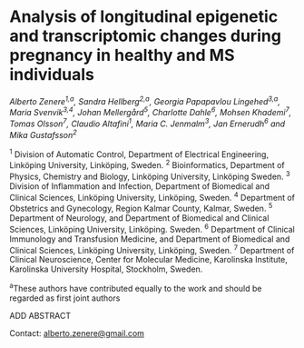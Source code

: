 
 # Analysis of longitudinal epigenetic and transcriptomic changes during pregnancy in healthy and MS individuals
*Alberto Zenere<sup>1,a</sup>, Sandra Hellberg<sup>2,a</sup>, Georgia Papapavlou Lingehed<sup>3,a</sup>, Maria Svenvik<sup>3,4</sup>, Johan Mellergård<sup>5</sup>, Charlotte Dahle<sup>6</sup>, Mohsen Khademi<sup>7</sup>, Tomas Olsson<sup>7</sup>, Claudio Altafini<sup>1</sup>, Maria C. Jenmalm<sup>3</sup>, Jan Ernerudh<sup>6</sup> and Mika Gustafsson<sup>2</sup>*

<sup>1</sup> Division of Automatic Control, Department of Electrical Engineering, Linköping University, Linköping, Sweden.
<sup>2</sup> Bioinformatics, Department of Physics, Chemistry and Biology, Linköping University, Linköping Sweden.
<sup>3</sup> Division of Inflammation and Infection, Department of Biomedical and Clinical Sciences, Linköping University, Linköping, Sweden. 
<sup>4</sup> Department of Obstetrics and Gynecology, Region Kalmar County, Kalmar, Sweden.
<sup>5</sup> Department of Neurology, and Department of Biomedical and Clinical Sciences, Linköping University, Linköping. Sweden.
<sup>6</sup> Department of Clinical Immunology and Transfusion Medicine, and Department of Biomedical and Clinical Sciences, Linköping University, Linköping, Sweden. 
<sup>7</sup> Department of Clinical Neuroscience, Center for Molecular Medicine, Karolinska Institute, Karolinska University Hospital, Stockholm, Sweden. 

<sup>a</sup>These authors have contributed equally to the work and should be regarded as first joint authors



ADD ABSTRACT



Contact: alberto.zenere@gmail.com













